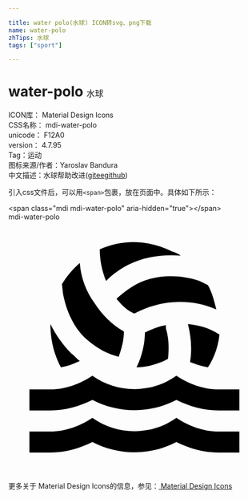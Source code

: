 ```yaml
---

title: water polo(水球) ICON转svg、png下载
name: water-polo
zhTips: 水球
tags: ["sport"]

---
```


# water-polo  <small style="font-size: 60%;font-weight: 100">水球</small>


<div class="detail-page">
<p>
<span>
ICON库：
<span class="badge-secondary badge">Material Design Icons</span> 
</span>
<br/>
<span>
CSS名称：
<span class="badge-secondary badge">mdi-water-polo</span> 
</span>
<br/>
<span>
unicode：
<span class="badge-secondary badge">F12A0</span> 
<copy-btn content='F12A0' btn-title=""></copy-btn>
<copy-btn :content='String.fromCodePoint(parseInt("F12A0", 16))' btn-title="复制U"></copy-btn>
</span>
<br/>
<span>
version：
<span class="badge-secondary badge">4.7.95</span> 
</span><br/><span>Tag：<span class="badge-light badge"><router-link to="/tags/sport.html">运动</router-link></span></span>
<br/>
<span>图标来源/作者：<span class="badge-light badge">Yaroslav Bandura</span></span> 
<br/>
<span class="zh-detail">中文描述：<span class="badge-primary badge">水球</span><span class="help-link"><span>帮助改进</span>(<a href="https://gitee.com/liuwave/icon-helper/edit/master/json/material/water-polo.json" target="_blank" rel="noopener noreferrer">gitee</a><a href="https://github.com/liuwave/icon-helper/edit/master/json/material/water-polo.json" target="_blank" rel="noopener noreferrer">github</a></span>)</span><br/>
</p>
</div>
<div class="alert alert-dark">
  <i class="mdi mdi-water-polo mdi-48px"></i>
  <i class="mdi mdi-water-polo mdi-36px"></i>
  <i class="mdi mdi-water-polo mdi-24px"></i>
  <i class="mdi mdi-water-polo mdi-18px"></i>
</div>
<div>
  <p>引入css文件后，可以用<code>&lt;span&gt;</code>包裹，放在页面中。具体如下所示：    
  </p>
  <div class="alert alert-primary" style="font-size: 14px">
    &lt;span class="mdi mdi-water-polo" aria-hidden="true"&gt;&lt;/span&gt;
    <copy-btn content='<span class="mdi mdi-water-polo" aria-hidden="true"></span>'></copy-btn>
  </div>
  <div class="alert alert-secondary">
    <i class="mdi mdi-water-polo"
    style="font-size: 24px"
    aria-hidden="true"></i> mdi-water-polo
    <copy-btn content="mdi-water-polo" btn-title="复制图标名称"></copy-btn>
  </div>
</div>
<div id="svg" class="svg-wrap">
<svg xmlns="http://www.w3.org/2000/svg" viewBox="0 0 24 24"><path d="M20 16H22V18H20C18.6 18 17.2 17.6 16 17C13.5 18.3 10.5 18.3 8 17C6.8 17.6 5.4 18 4 18H2V16H4C5.4 16 6.8 15.5 8 14.7C10.4 16.4 13.6 16.4 16 14.7C17.2 15.5 18.6 16 20 16M13 10.6C13.6 10.3 14.3 10 15 9.9V10.2C15.3 11.2 15.3 12.1 15.2 13.1C14.3 13.6 13.2 13.9 12.2 13.9C12.7 12.9 13 11.7 13 10.6M12.9 3.6C11.5 4 10.3 4.7 9.3 5.7C8.9 4.7 8.7 3.7 8.7 2.7C10.9 1.7 13.4 1.8 15.6 2.9C15.9 3 16.2 3.1 16.4 3.3C15.2 3.2 14 3.3 12.9 3.6M6.8 13.3C6.2 13.6 5.6 13.8 5 13.9C4.3 12.6 4 11.2 4 9.8C4.5 10.8 5.2 11.8 6 12.6C6.3 12.8 6.5 13.1 6.8 13.3M19 13.9C18.4 13.8 17.8 13.6 17.3 13.4C17.5 12.2 17.4 11 17.1 9.8C18.2 9.9 19.2 10.2 20.1 10.8C20 11.8 19.7 12.7 19.2 13.6L19 13.9M7.4 11.2C6.2 10.1 5.5 8.5 5.2 6.9L5.1 6C5.6 5.2 6.1 4.6 6.8 4C6.9 5.4 7.4 6.7 8.2 7.8C8.9 8.9 9.9 9.9 11 10.5C11 11.3 10.8 12.1 10.5 12.9C9.3 12.6 8.3 12 7.4 11.2M13.5 5.5C15 5.1 16.7 5.2 18.2 5.7L19 6.1C19.4 6.8 19.6 7.6 19.8 8.4C17.3 7.3 14.4 7.5 12 8.8C11.3 8.5 10.8 8 10.3 7.4L10.4 7.3C11.3 6.5 12.3 5.8 13.5 5.5M16 18.7C17.2 19.5 18.6 20 20 20H22V22H20C18.6 22 17.2 21.6 16 21C13.5 22.3 10.5 22.3 8 21C6.8 21.6 5.4 22 4 22H2V20H4C5.4 20 6.8 19.5 8 18.7C10.4 20.4 13.6 20.4 16 18.7Z" /></svg>
</div>
<detail full-name='mdi-water-polo'></detail>
    
<div><p>更多关于 Material Design Icons的信息，参见：<a target="_blank" href="https://iconhelper.cn/material.html"> Material Design Icons</a>
</p></div>
